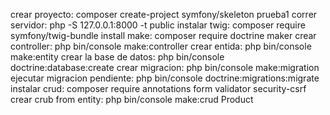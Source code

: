crear proyecto: composer create-project symfony/skeleton prueba1
correr servidor:  php -S 127.0.0.1:8000 -t public
instalar twig: composer require symfony/twig-bundle
install make: composer require doctrine maker
crear controller: php bin/console make:controller
crear entida: php bin/console make:entity
crear la base de datos: php bin/console doctrine:database:create
crear migracion: php bin/console make:migration
ejecutar migracion pendiente: php bin/console doctrine:migrations:migrate
instalar crud: composer require annotations form validator security-csrf
crear crub from entity: php bin/console make:crud Product